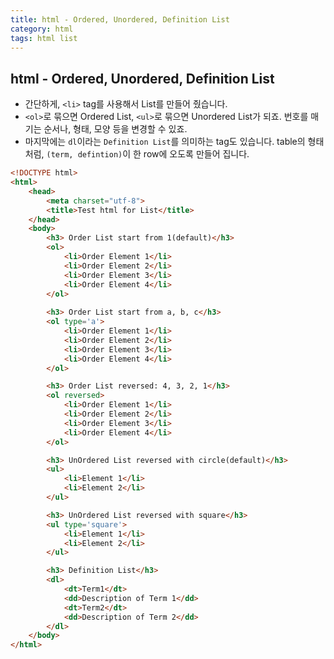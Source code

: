 ```yaml
---
title: html - Ordered, Unordered, Definition List
category: html 
tags: html list 
---
```


## html - Ordered, Unordered, Definition List

- 간단하게, `<li>` tag를 사용해서 List를 만들어 줬습니다. 
- `<ol>`로 묶으면 Ordered List, `<ul>`로 묶으면 Unordered List가 되죠. 번호를 매기는 순서나, 형태, 모양 등을 변경할 수 있죠.
- 마지막에는 `dl`이라는 `Definition List`를 의미하는 tag도 있습니다. table의 형태처럼, `(term, defintion)`이 한 row에 오도록 만들어 집니다.

```html 
<!DOCTYPE html>
<html>
    <head>
        <meta charset="utf-8">
        <title>Test html for List</title>
    </head>
    <body>
        <h3> Order List start from 1(default)</h3> 
        <ol>
            <li>Order Element 1</li>
            <li>Order Element 2</li>
            <li>Order Element 3</li>
            <li>Order Element 4</li>
        </ol> 
        
        <h3> Order List start from a, b, c</h3> 
        <ol type='a'>
            <li>Order Element 1</li>
            <li>Order Element 2</li>
            <li>Order Element 3</li>
            <li>Order Element 4</li>
        </ol> 

        <h3> Order List reversed: 4, 3, 2, 1</h3> 
        <ol reversed>
            <li>Order Element 1</li>
            <li>Order Element 2</li>
            <li>Order Element 3</li>
            <li>Order Element 4</li>
        </ol> 

        <h3> UnOrdered List reversed with circle(default)</h3> 
        <ul>
            <li>Element 1</li>
            <li>Element 2</li>
        </ul> 

        <h3> UnOrdered List reversed with square</h3> 
        <ul type='square'>
            <li>Element 1</li>
            <li>Element 2</li>
        </ul> 

        <h3> Definition List</h3> 
        <dl>
            <dt>Term1</dt>
            <dd>Description of Term 1</dd>
            <dt>Term2</dt>
            <dd>Description of Term 2</dd>
        </dl> 
    </body>
</html>
```
